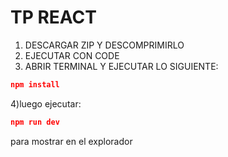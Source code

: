 # TP REACT
1) DESCARGAR ZIP Y DESCOMPRIMIRLO
2) EJECUTAR CON CODE
3) ABRIR TERMINAL Y EJECUTAR LO SIGUIENTE:
````json
npm install
````
4)luego ejecutar:
````json
npm run dev
````
para mostrar en el explorador

